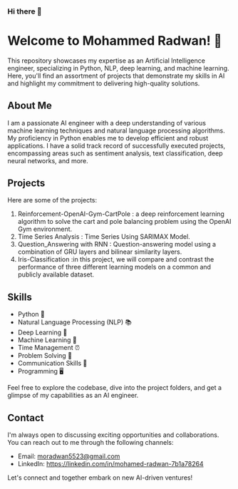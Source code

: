 ### Hi there 👋
# Welcome to Mohammed Radwan! 🚀

This repository showcases my expertise as an Artificial Intelligence engineer, specializing in Python, NLP, deep learning, and machine learning. Here, you'll find an assortment of projects that demonstrate my skills in AI and highlight my commitment to delivering high-quality solutions.

## About Me

I am a passionate AI engineer with a deep understanding of various machine learning techniques and natural language processing algorithms. My proficiency in Python enables me to develop efficient and robust applications. I have a solid track record of successfully executed projects, encompassing areas such as sentiment analysis, text classification, deep neural networks, and more.

## Projects

Here are some of the projects:

1. Reinforcement-OpenAI-Gym-CartPole : a deep reinforcement learning algorithm to solve the cart and pole balancing problem using the OpenAI Gym environment.
2. Time Series Analysis : Time Series Using SARIMAX Model.
3. Question_Answering with RNN : Question-answering model using a combination of GRU layers and bilinear similarity layers.
4. Iris-Classification :in this project, we will compare and contrast the performance of three different learning models on a common and publicly available dataset.
   

## Skills

- Python 🐍
- Natural Language Processing (NLP) 📚
- Deep Learning 🧠
- Machine Learning 🤖
- Time Management ⏰
- Problem Solving 🧩
- Communication Skills 💬
- Programming 🖥️

Feel free to explore the codebase, dive into the project folders, and get a glimpse of my capabilities as an AI engineer.

## Contact

I'm always open to discussing exciting opportunities and collaborations. You can reach out to me through the following channels:

- Email: moradwan5523@gmail.com
- LinkedIn: https://linkedin.com/in/mohamed-radwan-7b1a78264

Let's connect and together embark on new AI-driven ventures!



